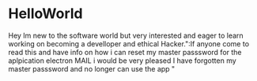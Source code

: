 # HelloWorld
Hey Im new to the software world but very interested and eager to learn working on becoming a develloper and ethical Hacker.":If anyone come to read this and have info on how i can reset my master passsword for the aplpication electron MAIL i would be very pleased I have forgotten my master passsword and no longer can use the app "
